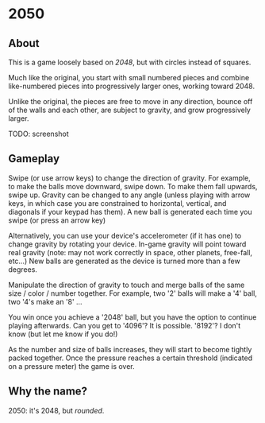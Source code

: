 # 2050

## About

This is a game loosely based on *2048*, but with circles instead of squares.

Much like the original, you start with small numbered pieces and
combine like-numbered pieces into progressively larger ones, working toward
2048.

Unlike the original, the pieces are free to move in any direction, bounce off of
the walls and each other, are subject to gravity, and grow progressively larger.

TODO: screenshot

## Gameplay

Swipe (or use arrow keys) to change the direction of gravity. For example, to
make the balls move downward, swipe down. To make them fall upwards, swipe up.
Gravity can be changed to any angle (unless playing with arrow keys, in which
case you are constrained to horizontal, vertical, and diagonals if your keypad
has them). A new ball is generated each time you swipe (or press an arrow key)

Alternatively, you can use your device's accelerometer (if it has one) to change
gravity by rotating your device. In-game gravity will point toward real gravity
(note: may not work correctly in space, other planets, free-fall, etc…)
New balls are generated as the device is turned more than a few degrees.

Manipulate the direction of gravity to touch and merge balls of the same size /
color / number together. For example, two '2' balls will make a '4' ball, two
'4's make an '8' …

You win once you achieve a '2048' ball, but you have the option to continue
playing afterwards. Can you get to '4096'? It is possible. '8192'? I don't know
(but let me know if you do!)

As the number and size of balls increases, they will start to become tightly
packed together. Once the pressure reaches a certain threshold (indicated on a
pressure meter) the game is over.

## Why the name?

2050: it's 2048, but *rounded*.
